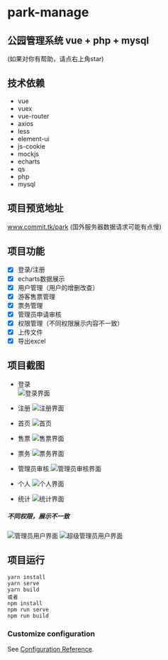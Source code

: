# park-manage
## 公园管理系统 vue + php + mysql  
(如果对你有帮助，请点右上角star)

## 技术依赖

* vue
* vuex
* vue-router 
* axios
* less
* element-ui
* js-cookie
* mockjs
* echarts
* qs
* php
* mysql


## 项目预览地址

 www.commit.tk/park
(国外服务器数据请求可能有点慢)


## 项目功能

- [x] 登录/注册  
- [x] echarts数据展示  
- [x] 用户管理（用户的增删改查）  
- [x] 游客售票管理  
- [x] 票务管理  
- [x] 管理员申请审核  
- [x] 权限管理（不同权限展示内容不一致）  
- [x] 上传文件  
- [x] 导出excel  

## 项目截图
* 登录  
![登录界面](http://www.commit.tk/img/login.png)  

* 注册
![注册界面](http://www.commit.tk/img/signUp.png)

* 首页
![首页](http://www.commit.tk/img/index.png)  

* 售票
![售票界面](http://www.commit.tk/img/ket.png)  

* 票务
![票务界面](http://www.commit.tk/img/tic.png)  

* 管理员审核
![管理员审核界面](http://www.commit.tk/img/shenhe.png)  

* 个人
![个人界面](http://www.commit.tk/img/set.png)  

*  统计
![统计界面](http://www.commit.tk/img/eh.png)  

##### 不同权限，展示不一致
![管理员用户界面](http://www.commit.tk/img/quanx.png)
![超级管理员用户界面](http://www.commit.tk/img/user.png)


## 项目运行
```
yarn install
yarn serve
yarn build
或者
npm install
npm run serve
npm run build
```

### Customize configuration
See [Configuration Reference](https://cli.vuejs.org/config/).
